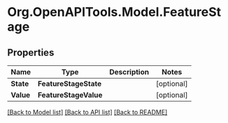 # Org.OpenAPITools.Model.FeatureStage

## Properties

Name | Type | Description | Notes
------------ | ------------- | ------------- | -------------
**State** | **FeatureStageState** |  | [optional] 
**Value** | **FeatureStageValue** |  | [optional] 

[[Back to Model list]](../README.md#documentation-for-models) [[Back to API list]](../README.md#documentation-for-api-endpoints) [[Back to README]](../README.md)

